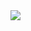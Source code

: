 <img align="center" src="https://github-readme-stats.vercel.app/api?username=alibei&&show_icons=true&&theme=blueberry&&include_all_commits=true&&custom_title=Alibei's GitHub Stats&&border_color=000000" />
